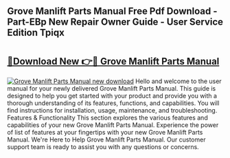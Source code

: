 ## Grove Manlift Parts Manual Free Pdf Download - Part-EBp New Repair Owner Guide - User Service Edition Tpiqx

# <h2><a href="http://bc74014.oget.top/?id=Grove+Manlift+Parts+Manual">🔗Download New 👉🔴 Grove Manlift Parts Manual</a></h2>

[![Grove Manlift Parts Manual new download](https://i.imgur.com/5g1atiW.png)](http://bc74014.oget.top/?id=Grove+Manlift+Parts+Manual)
Hello and welcome to the user manual for your newly delivered Grove Manlift Parts Manual. This guide is designed to help you get started with your product and provide you with a thorough understanding of its features, functions, and capabilities. You will find instructions for installation, usage, maintenance, and troubleshooting. Features & Functionality This section explores the various features and capabilities of your new Grove Manlift Parts Manual. Experience the power of list of features at your fingertips with your new Grove Manlift Parts Manual. We're Here to Help Grove Manlift Parts Manual. Our customer support team is ready to assist you with any questions or concerns.
